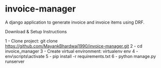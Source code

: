 # invoice-manager
A django application to generate invoice and invoice items using DRF.

Download & Setup Instructions

1 - Clone project: git clone https://github.com/MayankBhardwaj1990/invoice-manager.git
2 - cd invoice_manager
3 - Create virtual environment: virtualenv env
4 - env\scripts\activate
5 - pip install -r requirements.txt
6 - python manage.py runserver
